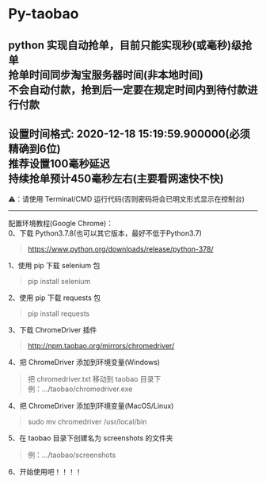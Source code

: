 # Py-taobao

python 实现自动抢单，目前只能实现秒(或毫秒)级抢单  
抢单时间同步淘宝服务器时间(非本地时间)  
不会自动付款，抢到后一定要在规定时间内到待付款进行付款
---
设置时间格式: 2020-12-18 15:19:59.900000(必须精确到6位)  
推荐设置100毫秒延迟  
持续抢单预计450毫秒左右(主要看网速快不快)
---
⚠️：请使用 Terminal/CMD 运行代码(否则密码将会已明文形式显示在控制台)

---
配置环境教程(Google Chrome)：  
0、下载 Python3.7.8(也可以其它版本，最好不低于Python3.7)
> https://www.python.org/downloads/release/python-378/

1、使用 pip 下载 selenium 包
> pip install selenium

2、使用 pip 下载 requests 包
> pip install requests

3、下载 ChromeDriver 插件
> http://npm.taobao.org/mirrors/chromedriver/

4、把 ChromeDriver 添加到环境变量(Windows)
> 把 chromedriver.txt 移动到 taobao 目录下  
> 例：.../taobao/chromedriver.exe

4、把 ChromeDriver 添加到环境变量(MacOS/Linux)
> sudo mv chromedriver /usr/local/bin

5、在 taobao 目录下创建名为 screenshots 的文件夹
> 例：.../taobao/screenshots

6、开始使用吧！！！！